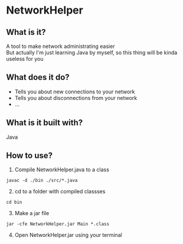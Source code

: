 # NetworkHelper
## What is it?
A tool to make network administrating easier <br />
But actually I'm just learning Java by myself, so this thing will be kinda useless for you
## What does it do?
- Tells you about new connections to your network
- Tells you about disconnections from your network
- ...
## What is it built with?
Java
## How to use?
1. Compile NetworkHelper.java to a class
```
javac -d ./bin ./src/*.java
```
2. cd to a folder with compiled classses
```
cd bin
```
3. Make a jar file
```
jar -cfe NetworkHelper.jar Main *.class
```
4. Open NetworkHelper.jar using your terminal
